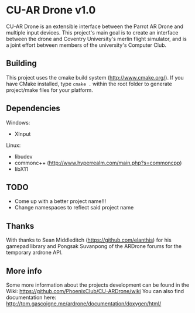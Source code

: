 CU-AR Drone v1.0
=================
CU-AR Drone is an extensible interface between the Parrot AR Drone and multiple input devices. This project's main goal is to create an interface between the drone and Coventry University's merlin flight simulator, and is a joint effort between members of the university's Computer Club.

Building
---------
This project uses the cmake build system (<http://www.cmake.org/>). If you have CMake installed, type `cmake .` within the root folder to generate project/make files for your platform.

Dependencies
------------
Windows:

+ XInput

Linux:

+ libudev
+ commonc++ (<http://www.hyperrealm.com/main.php?s=commoncpp>)
+ libX11

TODO
-----
+ Come up with a better project name!!!
+ Change namespaces to reflect said project name

Thanks
-------
With thanks to Sean Middleditch (<https://github.com/elanthis>) for his gamepad library and Pongsak Suvanpong of the ARDrone forums for the temporary ardrone API.

More info
-----------
Some more information about the projects development can be found in the Wiki:
<https://github.com/PhoenixClub/CU-ARDrone/wiki>
You can also find documentation here: <http://tom.gascoigne.me/ardrone/documentation/doxygen/html/>
